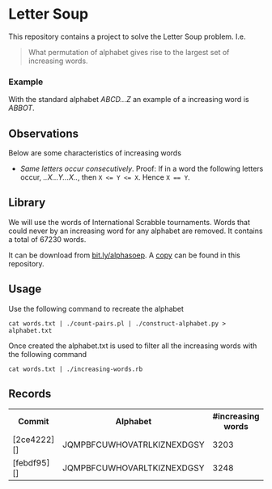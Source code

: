 Letter Soup
===========

This repository contains a project to solve the Letter Soup
problem. I.e.

> What permutation of alphabet gives rise to the largest set of
> increasing words.

### Example

With the standard alphabet *ABCD...Z* an example of a increasing word
is _ABBOT_.

Observations
------------

Below are some characteristics of increasing words

* *Same letters occur consecutively*. Proof: If in a word the
   following letters occur, _..X...Y...X.._, then `X <= Y <= X`. Hence
   `X == Y`.

Library
-------

We will use the words of International Scrabble tournaments. Words
that could never by an increasing word for any alphabet are
removed. It contains a total of 67230 words.

It can be download from
[bit.ly/alphasoep](bit.ly/alphasoep "Link to the words"). A [copy][words] can
be found in this repository.

Usage
-----

Use the following command to recreate the alphabet

```shell
cat words.txt | ./count-pairs.pl | ./construct-alphabet.py > alphabet.txt
```

Once created the alphabet.txt is used to filter all the increasing
words with the following command

```shell
cat words.txt | ./increasing-words.rb
```

Records
-------

<table>
  <tr><th>Commit</th><th>Alphabet</th><th>#increasing words</th></tr>
  <tr><td>[2ce4222][]</td><td>JQMPBFCUWHOVATRLKIZNEXDGSY</td><td>3203</td></tr>
  <tr><td>[febdf95][]</td><td>JQMPBFCUWHOVARLTKIZNEXDGSY</td><td>3248</td></tr>
</table>


[words]: https://raw.github.com/dvberkel/letter-soup/master/words.txt
[febdf95]: https://github.com/dvberkel/letter-soup/blob/febdf9500d333c70a2a2b0e28c03c6e9872e0eba/increasing.txt
[2ce4222]: https://github.com/dvberkel/letter-soup/blob/2ce42220ec8ef0001e89db2461ef0754069d11ad/increasing.txt